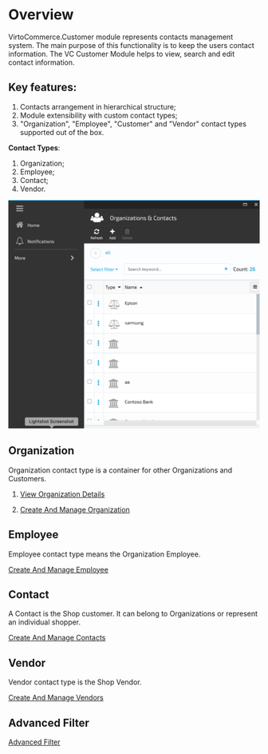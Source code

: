 # Overview

VirtoCommerce.Customer module represents contacts management system. The main purpose of this functionality is to keep the users contact information. The VC Customer Module helps to view, search and edit contact information.

## Key features:

1. Сontacts arrangement in hierarchical structure;
1. Module extensibility with custom contact types;
1. "Organization", "Employee", "Customer" and "Vendor" contact types supported out of the box.

 **Contact Types**:

1. Organization;
1. Employee;
1. Contact;
1. Vendor.

![Fig. Contacts Module](media/screen-contacts-module.png)

## Organization

Organization contact type is a container for other Organizations and Customers.

1. [View Organization Details](/docs/view-organization-details.md)

1. [Create And Manage Organization](/docs/create-and-manage-organization.md)

## Employee

Employee contact type means the Organization Employee.

[Create And Manage Employee](/docs/create-and-manage-employee.md)

## Contact

 A Contact is the Shop customer. It can belong to Organizations or represent an individual shopper.

[Create And Manage Contacts](/docs/manage-contacts.md)

## Vendor

Vendor contact type is the Shop Vendor.

[Create And Manage Vendors](/docs/manage-vendors.md)

## Advanced Filter

[Advanced Filter](/docs/advanced-filter.md)